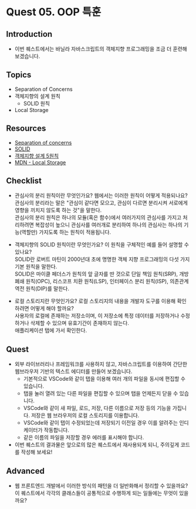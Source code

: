 # Quest 05. OOP 특훈

## Introduction

- 이번 퀘스트에서는 바닐라 자바스크립트의 객체지향 프로그래밍을 조금 더 훈련해 보겠습니다.

## Topics

- Separation of Concerns
- 객체지향의 설계 원칙
  - SOLID 원칙
- Local Storage

## Resources

- [Separation of concerns](https://jonbellah.com/articles/separation-of-concerns/)
- [SOLID](https://en.wikipedia.org/wiki/SOLID)
- [객체지향 설계 5원칙](https://webdoli.tistory.com/210)
- [MDN - Local Storage](https://developer.mozilla.org/ko/docs/Web/API/Window/localStorage)

## Checklist

- 관심사의 분리 원칙이란 무엇인가요? 웹에서는 이러한 원칙이 어떻게 적용되나요?  
  관심사의 분리라는 말은 "관심이 같다면 모으고, 관심이 다르면 분리시켜 서로에게 영향을 끼치지 않도록 하는 것"을 말한다.  
  관심사의 분리 원칙은 하나의 모듈(혹은 함수)에서 여러가지의 관심사를 가지고 처리하려면 복잡성이 높으니 관심사를 여러개로 분리하여 하나의 관심사는 하나의 기능(역할만) 가지도록 하는 원칙이 적용됩니다.

- 객체지향의 SOLID 원칙이란 무엇인가요? 이 원칙을 구체적인 예를 들어 설명할 수 있나요?  
  SOLID란 로버트 마틴이 2000년대 초에 명명한 객체 지향 프로그래밍의 다섯 가지 기본 원칙을 말한다.  
  SOLID은 마이클 페더스가 원칙의 앞 글자를 딴 것으로 단일 책임 원칙(SRP), 개방 폐쇄 원칙(OPC), 리스코프 치환 원칙(LSP), 인터페이스 분리 원칙(ISP), 의존관계 역전 원칙(DIP)를 말한다.

- 로컬 스토리지란 무엇인가요? 로컬 스토리지의 내용을 개발자 도구를 이용해 확인하려면 어떻게 해야 할까요?  
  사용자의 로컬에 존재하는 저장소이며, 이 저장소에 특정 데이터를 저장하거나 수정하거나 삭제할 수 있으며 유효기간이 존재하지 않는다.  
  애플리케이션 탭에 가서 확인한다.

## Quest

- 외부 라이브러리나 프레임워크를 사용하지 않고, 자바스크립트를 이용하여 간단한 웹브라우저 기반의 텍스트 에디터를 만들어 보겠습니다.
  - 기본적으로 VSCode와 같이 탭을 이용해 여러 개의 파일을 동시에 편집할 수 있습니다.
  - 탭을 눌러 열려 있는 다른 파일을 편집할 수 있으며 탭을 언제든지 닫을 수 있습니다.
  - VSCode와 같이 새 파일, 로드, 저장, 다른 이름으로 저장 등의 기능을 가집니다. 저장은 웹 브라우저의 로컬 스토리지를 이용합니다.
  - VSCode와 같이 탭이 수정되었는데 저장되기 이전일 경우 이를 알려주는 인디케이터가 작동합니다.
  - 같은 이름의 파일을 저장할 경우 에러를 표시해야 합니다.
- 이번 퀘스트의 결과물은 앞으로의 많은 퀘스트에서 재사용되게 되니, 주의깊게 코드를 작성해 보세요!

## Advanced

- 웹 프론트엔드 개발에서 이러한 방식의 패턴을 더 일반화해서 정리할 수 있을까요? 이 퀘스트에서 각각의 클래스들이 공통적으로 수행하게 되는 일들에는 무엇이 있을까요?
